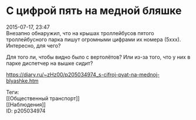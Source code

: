 С цифрой пять на медной бляшке
===============================

   
 2015-07-17, 23:47   
  Внезапно обнаружил, что на крышах троллейбусов пятого троллейбусного парка пишут огромными цифрами их номера (5ххх). Интересно, для чего?   
   
 Для того ли, чтобы видно было с вертолётов? Или из-за того, что у них в парке диспетчер на вышке сидит?   
    
 <https://diary.ru/~zHz00/p205034974_s-cifroj-pyat-na-mednoj-blyashke.htm>   
   
 Теги:   
 [[Общественный транспорт]]   
 [[Наблюдения]]   
 ID: p205034974